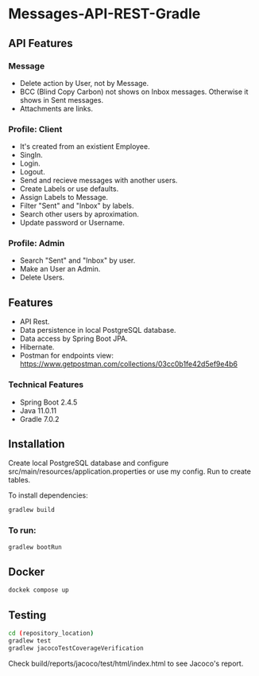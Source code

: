 # Messages-API-REST-Gradle

## API Features

### Message
- Delete action by User, not by Message.
- BCC (Blind Copy Carbon) not shows on Inbox messages. Otherwise it shows in Sent messages.
- Attachments are links.

### Profile: Client
- It's created from an existient Employee.
- SingIn.
- Login.
- Logout.
- Send and recieve messages with another users. 
- Create Labels or use defaults.
- Assign Labels to Message.
- Filter "Sent" and "Inbox" by labels. 
- Search other users by aproximation. 
- Update password or Username.


### Profile: Admin
- Search "Sent" and "Inbox" by user.
- Make an User an Admin.
- Delete Users.

## Features
- API Rest.
- Data persistence in local PostgreSQL database.
- Data access by Spring Boot JPA.
- Hibernate.
- Postman for endpoints view: https://www.getpostman.com/collections/03cc0b1fe42d5ef9e4b6

### Technical Features
- Spring Boot 2.4.5
- Java 11.0.11
- Gradle 7.0.2

## Installation
Create local PostgreSQL database and configure src/main/resources/application.properties or use my config. Run to create tables.

To install dependencies:
```sh
gradlew build
```

### To run:
```sh
gradlew bootRun
```
## Docker

```sh
dockek compose up
```

## Testing
```sh
cd (repository_location)
gradlew test
gradlew jacocoTestCoverageVerification
```
Check build/reports/jacoco/test/html/index.html to see Jacoco's report.

